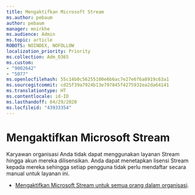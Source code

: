 ```yaml
---
title: Mengaktifkan Microsoft Stream
ms.author: pebaum
author: pebaum
manager: mnirkhe
ms.audience: Admin
ms.topic: article
ROBOTS: NOINDEX, NOFOLLOW
localization_priority: Priority
ms.collection: Adm_O365
ms.custom:
- "9002642"
- "5077"
ms.openlocfilehash: 55c14b0c56255100e6b6ac7e27e6f6a8919c63a1
ms.sourcegitcommit: cd25f39a7924b13e797845f4275932ea2da64141
ms.translationtype: HT
ms.contentlocale: id-ID
ms.lasthandoff: 04/29/2020
ms.locfileid: "43933354"
---
```

# <a name="enable-microsoft-stream"></a>Mengaktifkan Microsoft Stream

Karyawan organisasi Anda tidak dapat menggunakan layanan Stream hingga akun mereka dilisensikan. Anda dapat menetapkan lisensi Stream kepada mereka sehingga setiap pengguna tidak perlu mendaftar secara manual untuk layanan ini.

- [Mengaktifkan Microsoft Stream untuk semua orang dalam organisasi](https://docs.microsoft.com/stream/assign-user-licenses).
